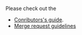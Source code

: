 <!--
SPDX-FileCopyrightText: 2018 yuzu Emulator Project & 2024 suyu Emulator Project
SPDX-License-Identifier: GPL-2.0-or-later
-->

Please check out the

 * [Conributors's guide](https://gitlab.com/suyu-emu/suyu/-/wikis/Contributing).
 * [Merge request guidelines](https://gitlab.com/suyu-emu/suyu/-/wikis/Merge-requests)

